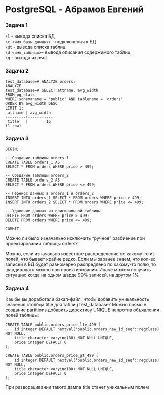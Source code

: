 # PostgreSQL - Абрамов Евгений

### Задача 1

``\l`` - вывода списка БД  
``\c <имя_базы_данных>`` - подключения к БД  
``\dt`` - вывода списка таблиц  
``\d <имя_таблицы>``- вывода описания содержимого таблиц  
 ``\q`` - выхода из psql

 ### Задача 2

```
test_database=# ANALYZE orders;
ANALYZE
test_database=# SELECT attname, avg_width
FROM pg_stats
WHERE schemaname = 'public' AND tablename = 'orders'
ORDER BY avg_width DESC
LIMIT 1;
 attname | avg_width 
---------+-----------
 title   |        16
(1 row)
```

### Задача 3
```
BEGIN;

-- Создание таблицы orders_1
CREATE TABLE orders_1 AS
SELECT * FROM orders WHERE price > 499;

-- Создание таблицы orders_2
CREATE TABLE orders_2 AS
SELECT * FROM orders WHERE price <= 499;

-- Перенос данных в orders_1 и orders_2
INSERT INTO orders_1 SELECT * FROM orders WHERE price > 499;
INSERT INTO orders_2 SELECT * FROM orders WHERE price <= 499;

-- Удаление данных из оригинальной таблицы
DELETE FROM orders WHERE price > 499;
DELETE FROM orders WHERE price <= 499;

COMMIT;
```
Можно ли было изначально исключить “ручное” разбиение при проектировании таблицы orders?

Можно, если изначально известное распределение по какому-то из полей, что бывает крайне редко.
Если мы заранее знаем, что кол-во записей в БД будет равномерно распредлено по какому-то полю, то шардировать можно при проектировании. Иначе можем получить ситуацию когда на одном шарде 99% записей, на другом 1%

### Задача 4

Как бы вы доработали бэкап-файл, чтобы добавить уникальность значения столбца title для таблиц test_database?
Можно прямо в создание partitions добавить директиву UNIQUE напротив объявления полей таблицы:
```
CREATE TABLE public.orders_price_lte_499 (
    id integer DEFAULT nextval('public.orders_new_id_seq'::regclass) NOT NULL,
    title character varying(80) NOT NULL UNIQUE,
    price integer DEFAULT 0
);

CREATE TABLE public.orders_price_gt_499 (
    id integer DEFAULT nextval('public.orders_new_id_seq'::regclass) NOT NULL,
    title character varying(80) NOT NULL UNIQUE,
    price integer DEFAULT 0
);
```
При разворацивании такого дампа title станет уникальным полем